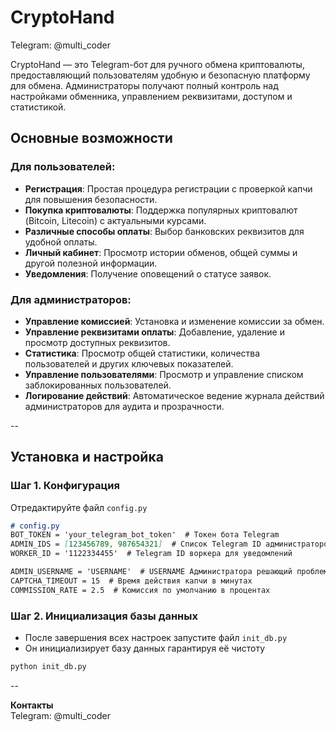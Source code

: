 # CryptoHand
Telegram: @multi_coder 

CryptoHand — это Telegram-бот для ручного обмена криптовалюты, предоставляющий пользователям удобную и безопасную платформу для обмена. Администраторы получают полный контроль над настройками обменника, управлением реквизитами, доступом и статистикой.

## Основные возможности

### Для пользователей:
- **Регистрация**: Простая процедура регистрации с проверкой капчи для повышения безопасности.
- **Покупка криптовалюты**: Поддержка популярных криптовалют (Bitcoin, Litecoin) с актуальными курсами.
- **Различные способы оплаты**: Выбор банковских реквизитов для удобной оплаты.
- **Личный кабинет**: Просмотр истории обменов, общей суммы и другой полезной информации.
- **Уведомления**: Получение оповещений о статусе заявок.

### Для администраторов:
- **Управление комиссией**: Установка и изменение комиссии за обмен.
- **Управление реквизитами оплаты**: Добавление, удаление и просмотр доступных реквизитов.
- **Статистика**: Просмотр общей статистики, количества пользователей и других ключевых показателей.
- **Управление пользователями**: Просмотр и управление списком заблокированных пользователей.
- **Логирование действий**: Автоматическое ведение журнала действий администраторов для аудита и прозрачности.

--

## Установка и настройка

### Шаг 1. Конфигурация
Отредактируйте файл `config.py`
```markdown
# config.py
BOT_TOKEN = 'your_telegram_bot_token'  # Токен бота Telegram
ADMIN_IDS = [123456789, 987654321]  # Список Telegram ID администраторов
WORKER_ID = '1122334455'  # Telegram ID воркера для уведомлений

ADMIN_USERNAME = 'USERNAME'  # USERNAME Администратора решающий проблемы
CAPTCHA_TIMEOUT = 15  # Время действия капчи в минутах
COMMISSION_RATE = 2.5  # Комиссия по умолчанию в процентах
```

### Шаг 2. Инициализация базы данных

- После завершения всех настроек запустите файл `init_db.py`
- Он инициализирует базу данных гарантируя её чистоту

```python
python init_db.py
```

--

**Контакты**  
Telegram: @multi_coder 
